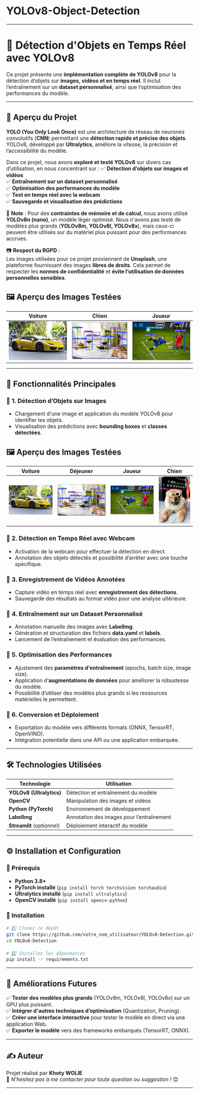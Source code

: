 # YOLOv8-Object-Detection

---

# 🚀 Détection d'Objets en Temps Réel avec YOLOv8  

Ce projet présente une **implémentation complète de YOLOv8** pour la détection d’objets sur **images, vidéos et en temps réel**. Il inclut l’entraînement sur un **dataset personnalisé**, ainsi que l’optimisation des performances du modèle.  

---

## 📌 **Aperçu du Projet**
**YOLO (You Only Look Once)** est une architecture de réseau de neurones convolutifs (**CNN**) permettant une **détection rapide et précise des objets**. YOLOv8, développé par **Ultralytics**, améliore la vitesse, la précision et l’accessibilité du modèle.

Dans ce projet, nous avons **exploré et testé YOLOv8** sur divers cas d’utilisation, en nous concentrant sur :
✅ **Détection d’objets sur images et vidéos**  
✅ **Entraînement sur un dataset personnalisé**  
✅ **Optimisation des performances du modèle**  
✅ **Test en temps réel avec la webcam**  
✅ **Sauvegarde et visualisation des prédictions**  

🚨 **Note** : Pour des **contraintes de mémoire et de calcul**, nous avons utilisé **YOLOv8n (nano)**, un modèle léger optimisé. Nous n'avons pas testé de modèles plus grands (**YOLOv8m, YOLOv8l, YOLOv8x**), mais ceux-ci peuvent être utilisés sur du matériel plus puissant pour des performances accrues.  

📷 **Respect du RGPD** :  
Les images utilisées pour ce projet proviennent de **Unsplash**, une plateforme fournissant des images **libres de droits**. Cela permet de respecter les **normes de confidentialité** et **évite l’utilisation de données personnelles sensibles**.

## 🖼️ Aperçu des Images Testées

| Voiture | Chien | Joueur |
|---------|------|--------|
| ![Voiture détectée](Test_images_YOLO/car_test.JPG) | ![Chien détecté](Test_images_YOLO/lunch_test.JPG) | ![Joueur détecté](Test_images_YOLO/player_test.JPG) | ![dog détecté](Test_images_YOLO/dog_test.JPG) |

---

## 🎯 **Fonctionnalités Principales**
### 🔹 **1. Détection d’Objets sur Images**
- Chargement d'une image et application du modèle YOLOv8 pour identifier les objets.
- Visualisation des prédictions avec **bounding boxes** et **classes détectées**.



## 🖼️ Aperçu des Images Testées

| Voiture | Déjeuner | Joueur | Chien |
|---------|---------|--------|------|
| ![Voiture détectée](Test_images_YOLO/car_test.JPG) | ![Déjeuner détecté](Test_images_YOLO/lunch_test.JPG) | ![Joueur détecté](Test_images_YOLO/player_test.JPG) | ![Chien détecté](Test_images_YOLO/dog_test.JPG) |



### 🔹 **2. Détection en Temps Réel avec Webcam**
- Activation de la webcam pour effectuer la détection en direct.
- Annotation des objets détectés et possibilité d’arrêter avec une touche spécifique.

### 🔹 **3. Enregistrement de Vidéos Annotées**
- Capture vidéo en temps réel avec **enregistrement des détections**.
- Sauvegarde des résultats au format vidéo pour une analyse ultérieure.

### 🔹 **4. Entraînement sur un Dataset Personnalisé**
- Annotation manuelle des images avec **LabelImg**.
- Génération et structuration des fichiers **data.yaml** et **labels**.
- Lancement de l’entraînement et évaluation des performances.

### 🔹 **5. Optimisation des Performances**
- Ajustement des **paramètres d'entraînement** (epochs, batch size, image size).
- Application d’**augmentations de données** pour améliorer la robustesse du modèle.
- Possibilité d’utiliser des modèles plus grands si les ressources matérielles le permettent.

### 🔹 **6. Conversion et Déploiement**
- Exportation du modèle vers différents formats (ONNX, TensorRT, OpenVINO).
- Intégration potentielle dans une API ou une application embarquée.

---

## 🛠️ **Technologies Utilisées**
| Technologie  | Utilisation |
|-------------|------------|
| **YOLOv8 (Ultralytics)** | Détection et entraînement du modèle |
| **OpenCV** | Manipulation des images et vidéos |
| **Python (PyTorch)** | Environnement de développement |
| **LabelImg** | Annotation des images pour l’entraînement |
| **Streamlit** (optionnel) | Déploiement interactif du modèle |

---

## ⚙️ **Installation et Configuration**
### **📌 Prérequis**
- **Python 3.8+**
- **PyTorch installé** (`pip install torch torchvision torchaudio`)
- **Ultralytics installé** (`pip install ultralytics`)
- **OpenCV installé** (`pip install opencv-python`)

### **📌 Installation**
```bash
# 1️⃣ Clonez ce dépôt
git clone https://github.com/votre_nom_utilisateur/YOLOv8-Detection.git
cd YOLOv8-Detection

# 2️⃣ Installez les dépendances
pip install -r requirements.txt
```
---

## 🚀 **Améliorations Futures**
✅ **Tester des modèles plus grands** (YOLOv8m, YOLOv8l, YOLOv8x) sur un GPU plus puissant.  
✅ **Intégrer d'autres techniques d’optimisation** (Quantization, Pruning).  
✅ **Créer une interface interactive** pour tester le modèle en direct via une application Web.  
✅ **Exporter le modèle** vers des frameworks embarqués (TensorRT, ONNX).  

---

## ✍️ **Auteur**
Projet réalisé par **Khoty WOLIE**  
📩 *N’hésitez pas à me contacter pour toute question ou suggestion !* 😊  

---
